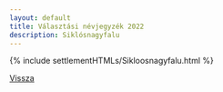```yaml
---
layout: default
title: Választási névjegyzék 2022
description: Siklósnagyfalu
---
```


{% include settlementHTMLs/Sikloosnagyfalu.html %}

[Vissza](./)